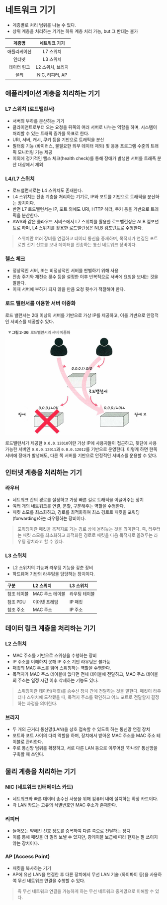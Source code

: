 # 네트워크 기기

- 계층별로 처리 범위를 나눌 수 있다.
- 상위 계층을 처리하는 기기는 하위 계층 처리 가능, but 그 반대는 불가

| 계층명 | 네트워크 기기 |
| :---: | :---: |
| 애플리케이션 | L7 스위치 |
| 인터넷 | L3 스위치 |
| 데이터 링크 | L2 스위치, 브리지 |
| 물리 | NIC, 리피터, AP |

## 애플리케이션 계층을 처리하는 기기

### L7 스위치 (로드밸런서)

- 서버의 부하를 분산하는 기기
- 클라이언트로부터 오는 요청을 뒤쪽의 여러 서버로 나누는 역할을 하며, 시스템이 처리할 수 있는 트래픽 증가를 목표로 한다.
- URI, 서버, 캐시, 쿠키 등을 기반으로 트래픽을 분산
- 필터링 기능 (바이러스, 불필요한 외부 데이터 제외) 및 응용 프로그램 수준의 트래픽 모니터링 기능 제공
- 이외에 정기적인 헬스 체크(health check)를 통해 장애가 발생한 서버를 트래픅 분산 대상에서 제외

### L4/L7 스위치

- 로드밸런서로는 L4 스위치도 존재한다.
- L4 스위치는 전송 계층을 처리하는 기기로, IP와 포트를 기반으로 트래픽을 분산하는 장치이다.
- 반면 L7 로드밸런서는 IP, 포트 외에도 URI, HTTP 헤더, 쿠키 등을 기반으로 트래픽을 분산한다.
- AWS와 같은 클라우드 서비스에서 L7 스위치를 활용한 로드밸런싱은 ALB 컴포넌트로 하며, L4 스위치를 활용한 로드밸런싱은 NLB 컴포넌트로 수행한다.

> 스위치란 여러 장비를 연결하고 데이터 통신을 중재하며, 목적지가 연결된 포트로만 전기 신호를 보내 데이터를 전송하는 통신 네트워크 장비이다.

### 헬스 체크

- 정상적인 서버, 또는 비정상적인 서버를 판별하기 위해 사용
- 전송 주기와 재전송 횟수 등을 설정한 이후 반복적으로 서버에 요청을 보내는 것을 말한다.
- 이때 서버에 부하가 되지 않을 만큼 요청 횟수가 적절해야 한다.

### 로드 밸런서를 이용한 서버 이중화

로드 밸런서는 2대 이상의 서버를 기반으로 가상 IP를 제공하고, 이를 기반으로 안정적인 서비스를 제공할수 있다.

![alt text](image-2.png)

로드밸런서가 제공한 `0.0.0.12010`이란 가상 IP에 사용자들이 접근하고, 뒷단에 사용 가능한 서버인 `0.0.0.12011`과 `0.0.0.12012`를 기반으로 운영한다. 이렇게 하면 한쪽 서버에 장애가 발생해도, 다른 쪽 서버를 기반으로 안정적인 서비스를 운용할 수 있다.

## 인터넷 계층을 처리하는 기기

### 라우터

- 네트워크 간의 경로를 설정하고 가장 빠른 길로 트래픽을 이끌어주는 장치
- 여러 개의 네트워크를 연결, 분할, 구분해주는 역할을 수행한다.
- 패킷 소모를 최소화하고, 경로를 최적화하여 최소 경로로 패킷을 포워딩(forwarding)하는 라우팅하는 장비이다.

> 포워딩이란 패킷을 목적지로 가는 경로 상에 올려놓는 것을 의미한다. 즉, 라우터는 패킷 소모를 최소화하고 최적화된 경로로 패킷을 다음 목적지로 올려두는 라우팅 장치라고 할 수 있다.

### L3 스위치

- L2 스위치의 기능과 라우팅 기능을 갖춘 장비
- 하드웨어 기반의 라우팅을 담당하는 장치이다.

| 구분 | L2 스위치 | L3 스위치 |
| :--- | :--- | :--- |
| 참조 테이블 | MAC 주소 테이블 | 라우팅 테이블 |
| 참조 PDU | 이더넷 프레임 | IP 패킷 |
| 참조 주소 | MAC 주소 | IP 주소 |

## 데이터 링크 계층을 처리하는 기기

### L2 스위치

- MAC 주소를 기반으로 스위칭을 수행하는 장비
- IP 주소를 이해하지 못해 IP 주소 기반 라우팅은 불가능
- 패킷의 MAC 주소를 읽어 스위칭하는 역할을 수행한다.
- 목적지가 MAC 주소 테이블에 없다면 전체 테이블에 전달하고, MAC 주소 테이블의 주소는 일정 시간 이후 삭제하는 기능도 있다.

> 스위칭이란 데이터(패킷)를 송수신 장치 간에 전달하는 것을 말한다. 패킷이 라우터나 스위치에 도착했을 때, 목적지 주소를 확인하고 어느 포트로 전달할지 결정하는 과정을 의미한다.

### 브리지

- 두 개의 근거리 통신망(LAN)을 상호 접속할 수 있도록 하는 통신망 연결 장치
- 포트와 포트 사이의 다리 역할을 하며, 장치에서 받아온 MAC 주소를 MAC 주소 테이블로 관리한다.
- 주로 통신망 범위를 확장하고, 서로 다른 LAN 등으로 이루어진 '하나의' 통신망을 구축할 때 쓰인다.

## 물리 계층을 처리하는 기기

### NIC (네트워크 인터페이스 카드)

- 네트워크와 빠른 데이터 송수신 사용을 위해 컴퓨터 내에 설치하는 확장 카드이다.
- 각 LAN 카드는 고유의 식별번호인 MAC 주소가 존재한다.

### 리피터

- 들어오는 약해진 신호 정도를 증폭하여 다른 쪽으로 전달하는 장치
- 이를 통해 패킷을 더 멀리 보낼 수 있지만, 광케이블 보급에 따라 현재는 잘 쓰이지 않는 장치이다.

### AP (Access Point)

- 패킷을 복사하는 기기
- AP에 유선 LAN을 연결한 후 다른 장치에서 무선 LAN 기술 (와이파이 등)을 사용하여 무선 네트워크 연결을 수행할 수 있다.

> 즉 무선 네트워크 연결을 가능하게 하는 무선 네트워크 중계망으로 이해할 수 있다.


